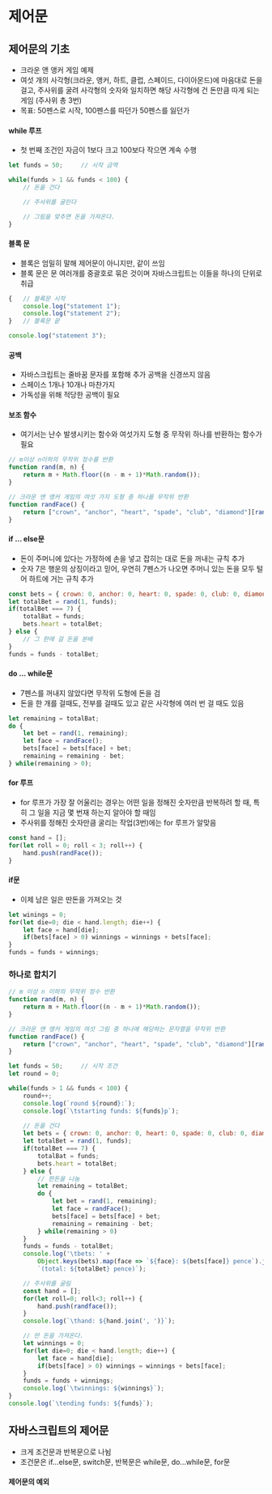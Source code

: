 # 제어문

## 제어문의 기초
- 크라운 앤 앵커 게임 예제
- 여섯 개의 사각형(크라운, 앵커, 하트, 클럽, 스페이드, 다이아몬드)에 마음대로 돈을 걸고, 주사위를 굴려 사각형의 숫자와 일치하면 해당 사각형에 건 돈만큼 따게 되는 게임 (주사위 총 3번)
- 목표: 50펜스로 시작, 100펜스를 따던가 50펜스를 잃던가

#### while 루프
- 첫 번째 조건인 자금이 1보다 크고 100보다 작으면 계속 수행
```javascript
let funds = 50;     // 시작 금액

while(funds > 1 && funds < 100) {
    // 돈을 건다

    // 주사위를 굴린다

    // 그림을 맞추면 돈을 가져온다.
}
```

#### 블록 문
- 블록은 엄밀히 말해 제어문이 아니지만, 같이 쓰임
- 블록 문은 문 여러개를 중괄호로 묶은 것이며 자바스크립트는 이들을 하나의 단위로 취급
```javascript
{   // 블록문 시작
    console.log("statement 1");
    console.log("statement 2");
}   // 블록문 끝

console.log("statement 3");
```

#### 공백
- 자바스크립트는 줄바꿈 문자를 포함해 추가 공백을 신경쓰지 않음
- 스페이스 1개나 10개나 마찬가지
- 가독성을 위해 적당한 공백이 필요

#### 보조 함수
- 여기서는 난수 발생시키는 함수와 여섯가지 도형 중 무작위 하나를 반환하는 함수가 필요
```javascript
// m이상 n이하의 무작위 정수를 반환
function rand(m, n) {
    return m + Math.floor((n - m + 1)*Math.random());
}

// 크라운 앤 앵커 게임의 여섯 가지 도형 중 하나를 무작위 반환
function randFace() {
    return ["crown", "anchor", "heart", "spade", "club", "diamond"][rand(0, 5)];
}
```

#### if ... else문
- 돈이 주머니에 있다는 가정하에 손을 넣고 잡히는 대로 돈을 꺼내는 규칙 추가
- 숫자 7은 행운의 상징이라고 믿어, 우연히 7펜스가 나오면 주머니 있는 돈을 모두 털어 하트에 거는 규칙 추가
```javascript
const bets = { crown: 0, anchor: 0, heart: 0, spade: 0, club: 0, diamond: 0 };
let totalBet = rand(1, funds);
if(totalBet === 7) {
    totalBat = funds;
    bets.heart = totalBet;
} else {
    // 그 판에 걸 돈을 분배
}
funds = funds - totalBet;
```

#### do ... while문
- 7펜스를 꺼내지 않았다면 무작위 도형에 돈을 검
- 돈을 한 개를 걸때도, 전부를 걸때도 있고 같은 사각형에 여러 번 걸 때도 있음
```javascript
let remaining = totalBat;
do {
    let bet = rand(1, remaining);
    let face = randFace();
    bets[face] = bets[face] + bet;
    remaining = remaining - bet;
} while(remaining > 0);
```

#### for 루프
- for 루프가 가장 잘 어울리는 경우는 어떤 일을 정해진 숫자만큼 반복하려 할 때, 특히 그 일을 지금 몇 번재 하는지 알아야 할 때임
- 주사위를 정해진 숫자만큼 굴리는 작업(3번)에는 for 루프가 알맞음
```javascript
const hand = [];
for(let roll = 0; roll < 3; roll++) {
    hand.push(randFace());
}
```

#### if문
- 이제 남은 일은 딴돈을 가져오는 것
```javascript
let winings = 0;
for(let die=0; die < hand.length; die++) {
    let face = hand[die];
    if(bets[face] > 0) winnings = winnings + bets[face];
}
funds = funds + winnings;
```

### 하나로 합치기
```javascript
// m 이상 n 이하의 무작위 정수 반환
function rand(m, n) {
    return m + Math.floor((n - m + 1)*Math.random());
}

// 크라운 앤 앵커 게임의 여섯 그림 중 하나에 해당하는 문자열을 무작위 반환
function randFace() {
    return ["crown", "anchor", "heart", "spade", "club", "diamond"][rand(0, 5)];
}

let funds = 50;     // 시작 조건
let round = 0;

while(funds > 1 && funds < 100) {
    round++;
    console.log(`round ${round}:`);
    console.log(`\tstarting funds: ${funds}p`);
    
    // 돈을 건다
    let bets = { crown: 0, anchor: 0, heart: 0, spade: 0, club: 0, diamond: 0 };
    let totalBet = rand(1, funds);
    if(totalBet === 7) {
        totalBat = funds;
        bets.heart = totalBet;
    } else {
        // 판돈을 나눔
        let remaining = totalBet;
        do {
            let bet = rand(1, remaining);
            let face = randFace();
            bets[face] = bets[face] + bet;
            remaining = remaining - bet;
        } while(remaining > 0)
    }
    funds = funds - totalBet;
    console.log('\tbets: ' + 
        Object.keys(bets).map(face => `${face}: ${bets[face]} pence`).join(', ') + 
        `(total: ${totalBet} pence)`);

    // 주사위를 굴림
    const hand = [];
    for(let roll=0; roll<3; roll++) {
        hand.push(randface());
    }
    console.log(`\thand: ${hand.join(', ')}`);

    // 딴 돈을 가져온다.
    let winnings = 0;
    for(let die=0; die < hand.length; die++) {
        let face = hand[die];
        if(bets[face] > 0) winnings = winnings + bets[face];
    }
    funds = funds + winnings;
    console.log(`\twinnings: ${winnings}`);
}
console.log(`\tending funds: ${funds}`);
```

## 자바스크립트의 제어문
- 크게 조건문과 반복문으로 나뉨
- 조건문은 if...else문, switch문, 반복문은 while문, do...while문, for문

#### 제어문의 예외



